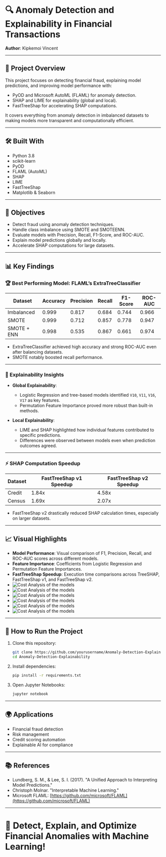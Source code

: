 # 🔍 Anomaly Detection and Explainability in Financial Transactions

**Author**: Kipkemoi Vincent 

---

## 📖 Project Overview

This project focuses on detecting financial fraud, explaining model predictions, and improving model performance with:
- PyOD and Microsoft AutoML (FLAML) for anomaly detection.
- SHAP and LIME for explainability (global and local).
- FastTreeShap for accelerating SHAP computations.

It covers everything from anomaly detection in imbalanced datasets to making models more transparent and computationally efficient.

---

## 🛠️ Built With

- Python 3.8
- scikit-learn
- PyOD
- FLAML (AutoML)
- SHAP
- LIME
- FastTreeShap
- Matplotlib & Seaborn

---

## 🎯 Objectives

- Detect fraud using anomaly detection techniques.
- Handle class imbalance using SMOTE and SMOTEENN.
- Evaluate models with Precision, Recall, F1-Score, and ROC-AUC.
- Explain model predictions globally and locally.
- Accelerate SHAP computations for large datasets.

---

## 📊 Key Findings

### 🏆 Best Performing Model: FLAML’s ExtraTreeClassifier

| Dataset      | Accuracy | Precision | Recall | F1-Score | ROC-AUC |
|--------------|----------|-----------|--------|----------|---------|
| Imbalanced   | 0.999    | 0.817     | 0.684  | 0.744    | 0.966   |
| SMOTE        | 0.999    | 0.712     | 0.857  | 0.778    | 0.947   |
| SMOTE + ENN  | 0.998    | 0.535     | 0.867  | 0.661    | 0.974   |

- ExtraTreeClassifier achieved high accuracy and strong ROC-AUC even after balancing datasets.
- SMOTE notably boosted recall performance.

---

### 🧠 Explainability Insights

- **Global Explainability**:  
  - Logistic Regression and tree-based models identified `V10`, `V11`, `V16`, `V17` as key features.
  - Permutation Feature Importance proved more robust than built-in methods.

- **Local Explainability**:  
  - LIME and SHAP highlighted how individual features contributed to specific predictions.
  - Differences were observed between models even when prediction outcomes agreed.

---

### ⚡ SHAP Computation Speedup

| Dataset | FastTreeShap v1 Speedup | FastTreeShap v2 Speedup |
|---------|-------------------------|-------------------------|
| Credit  | 1.84x                    | 4.58x                    |
| Census  | 1.69x                    | 2.07x                    |

- FastTreeShap v2 drastically reduced SHAP calculation times, especially on larger datasets.

---

## 📈  Visual Highlights


- **Model Performance**: Visual comparison of F1, Precision, Recall, and ROC-AUC scores across different models.
- **Feature Importance**: Coefficients from Logistic Regression and Permutation Feature Importances.
- **FastTreeShap Speedup**: Execution time comparisons across TreeSHAP, FastTreeShap v1, and FastTreeShap v2.
- ![Cost Analysis of the models](ad1.png)
- ![Cost Analysis of the models](ad2.png)
- ![Cost Analysis of the models](ad3.png)
- ![Cost Analysis of the models](ad4.png)
- ![Cost Analysis of the models](ad5.png)
- ![Cost Analysis of the models](ad6.png)

---

## 🚀 How to Run the Project

1. Clone this repository:
    ```bash
    git clone https://github.com/yourusername/Anomaly-Detection-Explainability.git
    cd Anomaly-Detection-Explainability
    ```

2. Install dependencies:
    ```bash
    pip install -r requirements.txt
    ```

3. Open Jupyter Notebooks:
    ```bash
    jupyter notebook
    ```

---

## 🌍 Applications

- Financial fraud detection
- Risk management
- Credit scoring automation
- Explainable AI for compliance

---

## 📚 References

- Lundberg, S. M., & Lee, S. I. (2017). "A Unified Approach to Interpreting Model Predictions."
- Christoph Molnar. "Interpretable Machine Learning."
- Microsoft FLAML: [https://github.com/microsoft/FLAML](https://github.com/microsoft/FLAML)

---

# 🚀 Detect, Explain, and Optimize Financial Anomalies with Machine Learning!
